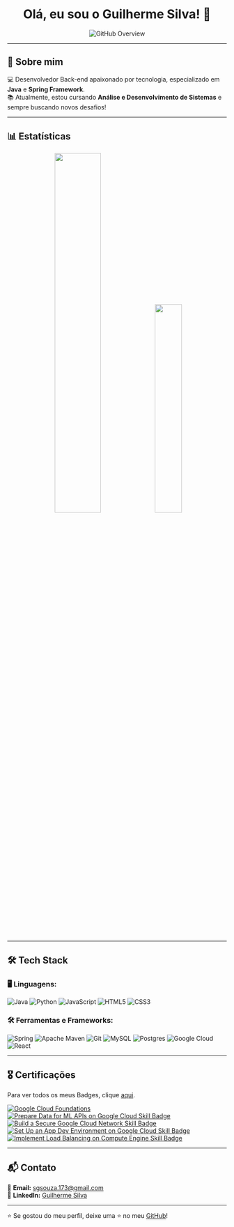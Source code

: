 <h1 align="center"> Olá, eu sou o Guilherme Silva! 👋 </h1>

<p align="center">
  <img src="https://img.shields.io/static/v1?label=Overview&message=GuilhermeD9&color=2E7D32&style=for-the-badge&logo=GitHub" alt="GitHub Overview">
</p>

---

## 🚀 Sobre mim
💻 Desenvolvedor Back-end apaixonado por tecnologia, especializado em **Java** e **Spring Framework**.  
📚 Atualmente, estou cursando **Análise e Desenvolvimento de Sistemas** e sempre buscando novos desafios!  

---

## 📊 Estatísticas

<div align="center">
  <img src="https://github-readme-stats.vercel.app/api?username=GuilhermeD9&theme=vue-dark&show_icons=true&hide_border=false&count_private=false" width="46%" />
  <img src="https://github-readme-stats.vercel.app/api/top-langs/?username=GuilhermeD9&theme=vue-dark&show_icons=true&hide_border=false&layout=compact" width="35%" />
</div>

---

## 🛠 Tech Stack

### 🖥️ Linguagens:
![Java](https://img.shields.io/badge/java-%23ED8B00.svg?style=for-the-badge&logo=openjdk&logoColor=white)
![Python](https://img.shields.io/badge/python-3670A0?style=for-the-badge&logo=python&logoColor=ffdd54)
![JavaScript](https://img.shields.io/badge/javascript-%23323330.svg?style=for-the-badge&logo=javascript&logoColor=%23F7DF1E)
![HTML5](https://img.shields.io/badge/html5-%23E34F26.svg?style=for-the-badge&logo=html5&logoColor=white)
![CSS3](https://img.shields.io/badge/css3-%231572B6.svg?style=for-the-badge&logo=css3&logoColor=white)

### 🛠️ Ferramentas e Frameworks:
![Spring](https://img.shields.io/badge/spring-%236DB33F.svg?style=for-the-badge&logo=spring&logoColor=white)
![Apache Maven](https://img.shields.io/badge/Apache%20Maven-C71A36?style=for-the-badge&logo=Apache%20Maven&logoColor=white)
![Git](https://img.shields.io/badge/git-%23F05033.svg?style=for-the-badge&logo=git&logoColor=white)
![MySQL](https://img.shields.io/badge/mysql-4479A1.svg?style=for-the-badge&logo=mysql&logoColor=white)
![Postgres](https://img.shields.io/badge/postgres-%23316192.svg?style=for-the-badge&logo=postgresql&logoColor=white)
![Google Cloud](https://img.shields.io/badge/GoogleCloud-%234285F4.svg?style=for-the-badge&logo=google-cloud&logoColor=white)
![React](https://img.shields.io/badge/react-%2320232a.svg?style=for-the-badge&logo=react&logoColor=%2361DAFB)

---

## 🎖 Certificações

Para ver todos os meus Badges, clique [aqui](https://www.credly.com/users/guilherme-silva-souza).  

<!--START_SECTION:badges-->
[![Google Cloud Foundations](https://images.credly.com/size/110x110/images/4dda8ae4-99ee-476c-bca3-6f0adbab42fe/image.png)](https://www.credly.com/earner/earned/badge/7ab3a1b6-18fd-4437-b99d-09ef634b6e05 "Google Cloud Foundations")
[![Prepare Data for ML APIs on Google Cloud Skill Badge](https://images.credly.com/size/110x110/images/68756311-9319-4eeb-a2b7-76defc8dd8a2/image.png)](https://www.credly.com/badges/ff72f575-a2e1-4db2-8b30-e6be9ba26410 "Prepare Data for ML APIs on Google Cloud Skill Badge")
[![Build a Secure Google Cloud Network Skill Badge](https://images.credly.com/size/110x110/images/e1131ae3-4a52-4af1-9801-b7853767cf79/image.png)](https://www.credly.com/badges/e2e46b59-c4a2-4929-8cc8-3fdc44385c8e "Build a Secure Google Cloud Network Skill Badge")
[![Set Up an App Dev Environment on Google Cloud Skill Badge](https://images.credly.com/size/110x110/images/42326d44-14ff-4eda-b9c5-7d8f12919253/image.png)](https://www.credly.com/badges/f79d3b3f-ec38-4486-9487-325a609c6f1e "Set Up an App Dev Environment on Google Cloud Skill Badge")
[![Implement Load Balancing on Compute Engine Skill Badge](https://images.credly.com/size/110x110/images/eea11cba-2a98-4bbe-bad2-447878dd34a2/image.png)](https://www.credly.com/badges/5bc1613a-5def-47e4-a33a-02507ab0511f "Implement Load Balancing on Compute Engine Skill Badge")
<!--END_SECTION:badges-->

---

## 📬 Contato

📧 **Email:** [sgsouza.173@gmail.com](mailto:sgsouza.173@gmail.com)  
🔗 **LinkedIn:** [Guilherme Silva](www.linkedin.com/in/guilherme-silva7a)  

---

⭐ Se gostou do meu perfil, deixe uma ⭐ no meu [GitHub](https://github.com/GuilhermeD9)!
